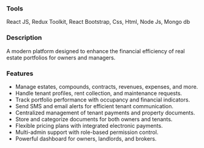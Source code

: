 <h3>Tools</h3>
<p>React JS, Redux Toolkit, React Bootstrap, Css, Html, Node Js, Mongo db</p>

<h3>Description</h3>
<p>A modern platform designed to enhance the financial efficiency of real estate portfolios for owners and managers.</p>

<h3>Features</h3>
<ul>
  <li>Manage estates, compounds, contracts, revenues, expenses, and more.</li>
  <li>Handle tenant profiles, rent collection, and maintenance requests.</li>
  <li>Track portfolio performance with occupancy and financial indicators.</li>
  <li>Send SMS and email alerts for efficient tenant communication.</li>
  <li>Centralized management of tenant payments and property documents.</li>
  <li>Store and categorize documents for both owners and tenants.</li>
  <li>Flexible pricing plans with integrated electronic payments.</li>
  <li>Multi-admin support with role-based permission control.</li>
  <li>Powerful dashboard for owners, landlords, and brokers.</li>
</ul>

